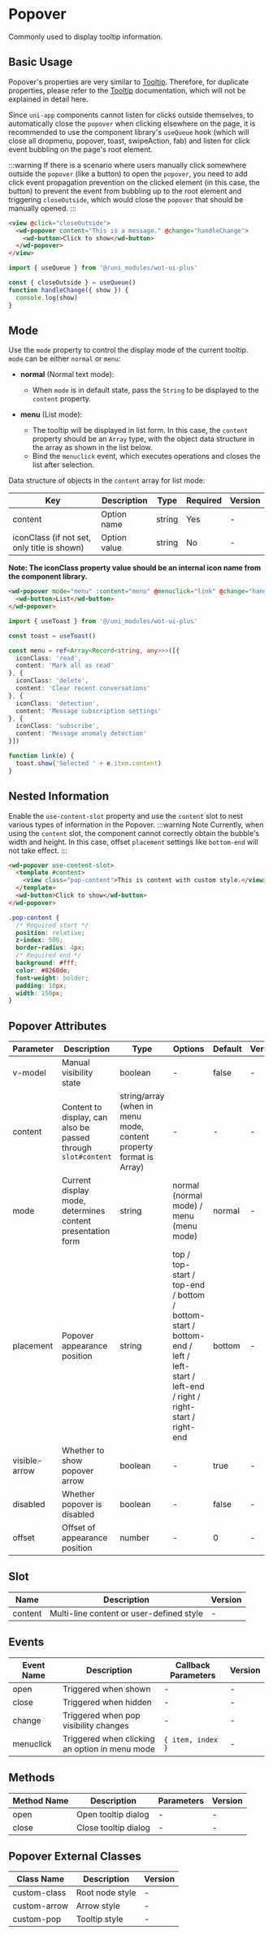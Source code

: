 # Popover

Commonly used to display tooltip information.

## Basic Usage

Popover's properties are very similar to [Tooltip](/component/tooltip.html). Therefore, for duplicate properties, please refer to the [Tooltip](/component/tooltip.html) documentation, which will not be explained in detail here.

Since `uni-app` components cannot listen for clicks outside themselves, to automatically close the `popover` when clicking elsewhere on the page, it is recommended to use the component library's `useQueue` hook (which will close all dropmenu, popover, toast, swipeAction, fab) and listen for click event bubbling on the page's root element.

:::warning
If there is a scenario where users manually click somewhere outside the `popover` (like a button) to open the `popover`, you need to add click event propagation prevention on the clicked element (in this case, the button) to prevent the event from bubbling up to the root element and triggering `closeOutside`, which would close the `popover` that should be manually opened.
:::

```html
<view @click="closeOutside">
  <wd-popover content="This is a message." @change="handleChange">
    <wd-button>Click to show</wd-button>
  </wd-popover>
</view>
```

```typescript
import { useQueue } from '@/uni_modules/wot-ui-plus'

const { closeOutside } = useQueue()
function handleChange({ show }) {
  console.log(show)
}
```

## Mode

Use the `mode` property to control the display mode of the current tooltip. `mode` can be either `normal` or `menu`:

- **normal** (Normal text mode):

  - When `mode` is in default state, pass the `String` to be displayed to the `content` property.

- **menu** (List mode):
  - The tooltip will be displayed in list form. In this case, the `content` property should be an `Array` type, with the object data structure in the array as shown in the list below.
  - Bind the `menuclick` event, which executes operations and closes the list after selection.

Data structure of objects in the `content` array for list mode:

| Key | Description | Type | Required | Version |
|-----|-------------|------|----------|----------|
| content | Option name | string | Yes | - |
| iconClass (if not set, only title is shown) | Option value | string | No | - |

**Note: The iconClass property value should be an internal icon name from the component library.**

```html
<wd-popover mode="menu" :content="menu" @menuclick="link" @change="handleChange">
  <wd-button>List</wd-button>
</wd-popover>
```

```typescript
import { useToast } from '@/uni_modules/wot-ui-plus'

const toast = useToast()

const menu = ref<Array<Record<string, any>>>([{
  iconClass: 'read',
  content: 'Mark all as read'
}, {
  iconClass: 'delete',
  content: 'Clear recent conversations'
}, {
  iconClass: 'detection',
  content: 'Message subscription settings'
}, {
  iconClass: 'subscribe',
  content: 'Message anomaly detection'
}])

function link(e) {
  toast.show('Selected ' + e.item.content)
}
```

## Nested Information

Enable the `use-content-slot` property and use the `content` slot to nest various types of information in the Popover.
:::warning Note
Currently, when using the `content` slot, the component cannot correctly obtain the bubble's width and height. In this case, offset `placement` settings like `bottom-end` will not take effect.
:::

```html
<wd-popover use-content-slot>
  <template #content>
    <view class="pop-content">This is content with custom style.</view>
  </template>
  <wd-button>Click to show</wd-button>
</wd-popover>
```

```scss
.pop-content {
  /* Required start */
  position: relative;
  z-index: 500;
  border-radius: 4px;
  /* Required end */
  background: #fff;
  color: #8268de;
  font-weight: bolder;
  padding: 10px;
  width: 150px;
}
```

## Popover Attributes

| Parameter | Description | Type | Options | Default | Version |
|-----------|-------------|------|----------|---------|----------|
| v-model | Manual visibility state | boolean | - | false | - |
| content | Content to display, can also be passed through `slot#content` | string/array (when in menu mode, content property format is Array) | - | - | - |
| mode | Current display mode, determines content presentation form | string | normal (normal mode) / menu (menu mode) | normal | - |
| placement | Popover appearance position | string | top / top-start / top-end / bottom / bottom-start / bottom-end / left / left-start / left-end / right / right-start / right-end | bottom | - |
| visible-arrow | Whether to show popover arrow | boolean | - | true | - |
| disabled | Whether popover is disabled | boolean | - | false | - |
| offset | Offset of appearance position | number | - | 0 | - |

## Slot

| Name | Description | Version |
|------|-------------|----------|
| content | Multi-line content or user-defined style | - |

## Events

| Event Name | Description | Callback Parameters | Version |
|------------|-------------|-------------------|----------|
| open | Triggered when shown | - | - |
| close | Triggered when hidden | - | - |
| change | Triggered when pop visibility changes | - | - |
| menuclick | Triggered when clicking an option in menu mode | `{ item, index }` | - |

## Methods

| Method Name | Description | Parameters | Version |
|-------------|-------------|------------|----------|
| open | Open tooltip dialog | - | - |
| close | Close tooltip dialog | - | - |

## Popover External Classes

| Class Name | Description | Version |
|------------|-------------|----------|
| custom-class | Root node style | - |
| custom-arrow | Arrow style | - |
| custom-pop | Tooltip style | - |